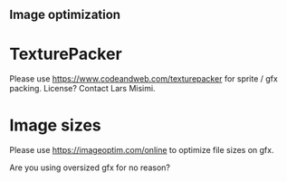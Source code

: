 ## Image optimization

# TexturePacker
Please use https://www.codeandweb.com/texturepacker for sprite / gfx packing. License? Contact Lars Misimi.

# Image sizes
Please use https://imageoptim.com/online to optimize file sizes on gfx.

Are you using oversized gfx for no reason?

